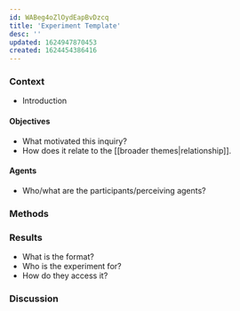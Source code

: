 ```yaml
---
id: WABeg4oZlOydEapBvDzcq
title: 'Experiment Template'
desc: ''
updated: 1624947870453
created: 1624454386416
---
```


### Context

* Introduction

#### Objectives

* What motivated this inquiry?
* How does it relate to the [[broader themes|relationship]].

#### Agents

* Who/what are the participants/perceiving agents?

### Methods

### Results

* What is the format?
* Who is the experiment for?
* How do they access it?

### Discussion
